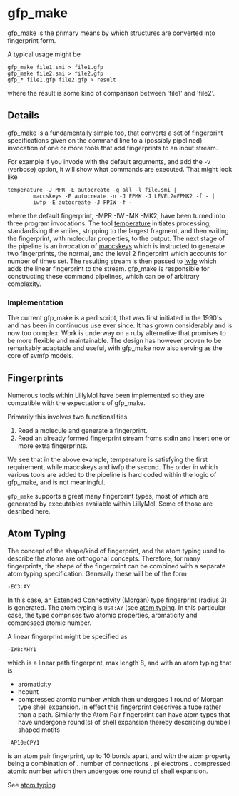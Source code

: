 # gfp_make

gfp_make is the primary means by which structures are converted into fingerprint form.

A typical usage might be
```
gfp_make file1.smi > file1.gfp
gfp_make file2.smi > file2.gfp
gfp_* file1.gfp file2.gfp > result
```
where the result is some kind of comparison between 'file1' and 'file2'.

## Details
gfp_make is a fundamentally simple too, that converts a set of fingerprint specifications
given on the command line to a (possibly pipelined) invocation of one or more
tools that add fingerprints to an input stream.

For example if you invode with the default arguments, and add the -v (verbose) option,
it will show what commands are executed. That might look like
```
temperature -J MPR -E autocreate -g all -l file.smi |
        maccskeys -E autocreate -n -J FPMK -J LEVEL2=FPMK2 -f - |
        iwfp -E autocreate -J FPIW -f -
```
where the default fingerprint, -MPR -IW -MK -MK2, have been turned into three
program invocations. The tool [temperature](/docs/Molecule_Tools/temperature.md)
initiates processing, standardising the smiles, stripping to the largest
fragment, and then writing the fingerprint, with molecular properties, to the output.
The next stage of the pipeline is an invocation of [maccskeys](/docs/Molecule_Tools/maccskeys.md)
which is instructed to generate two fingerprints, the normal, and the level 2 fingerprint
which accounts for number of times set. The resulting stream is then passed to
[iwfp](/docs/Molecule_Tools/iwfp) which adds the linear fingerprint to the
stream. gfp_make is responsible for constructing these command pipelines, which
can be of arbitrary complexity.

### Implementation
The current gfp_make is a perl script, that was first initiated in the 1990's and
has been in continuous use ever since. It has grown considerably and is now too
complex. Work is underway on a ruby alternative that promises to be more
flexible and maintainable. The design has however proven to be remarkably
adaptable and useful, with gfp_make now also serving as the core of svmfp models.

## Fingerprints
Numerous tools within LillyMol have been
implemented so they are compatible with the expectations of gfp_make.

Primarily this involves two functionalities.

1. Read a molecule and generate a fingerprint.
2. Read an already formed fingerprint stream froms stdin and insert one or more extra fingerprints.

We see that in the above example, temperature is satisfying the first requirement,
while maccskeys and iwfp the second. The order in which various tools are added
to the pipeline is hard coded within the logic of gfp_make, and is not meaningful.

`gfp_make` supports a great many fingerprint types, most of which are generated
by executables available within LillyMol. Some of those are desribed here.

## Atom Typing
The concept of the shape/kind of fingerprint, and the atom typing used to describe
the atoms are orthogonal concepts. Therefore, for many fingerprints, the shape
of the fingerprint can be combined with a separate atom typing specification. Generally
these will be of the form
```
-EC3:AY
```
In this case, an Extended Connectivity (Morgan) type fingerprint (radius 3) is generated. The
atom typing is `UST:AY` (see [atom typing](/docs/Molecule_Lib/atom_typing.md). In
this particular case, the type comprises two atomic properties, aromaticity
and compressed atomic number.

A linear fingerprint might be specified as
```
-IW8:AHY1
```
which is a linear path fingerprint, max length 8, and with an atom typing
that is
* aromaticity
* hcount
* compressed atomic number
which then undergoes 1 round of Morgan type shell expansion. In effect this
fingerprint descrives a tube rather than a path. Similarly the Atom Pair
fingerprint can have atom types that have undergone round(s) of shell expansion
thereby describing dumbell shaped motifs
```
-AP10:CPY1
```
is an atom pair fingerprint, up to 10 bonds apart, and with the atom property
being a combination of
. number of connections
. pi electrons
. compressed atomic number
which then undergoes one round of shell expansion.

See [atom typing](/docs/Molecule_Lib/atom_typing.md)

